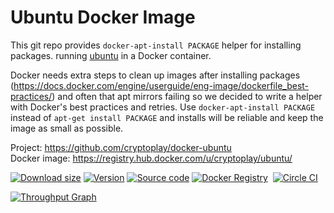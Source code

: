 Ubuntu Docker Image
=======

This git repo provides `docker-apt-install PACKAGE` helper for installing packages.
running [ubuntu](http://releases.ubuntu.com/16.04/) in a Docker container.

Docker needs extra steps to clean up images after installing packages (https://docs.docker.com/engine/userguide/eng-image/dockerfile_best-practices/) and often that apt mirrors failing so we decided to write a helper with Docker's best practices and retries. Use `docker-apt-install PACKAGE` instead of `apt-get install PACKAGE` and installs will be reliable and keep the image as small as possible.

Project:            https://github.com/cryptoplay/docker-ubuntu<br/>
Docker image:       https://registry.hub.docker.com/u/cryptoplay/ubuntu/<br/>

[![Download size](https://images.microbadger.com/badges/image/cryptoplay/ubuntu.svg)](http://microbadger.com/images/cryptoplay/ubuntu "View on microbadger.com")
[![Version](https://images.microbadger.com/badges/version/cryptoplay/ubuntu.svg)](http://microbadger.com/images/cryptoplay/ubuntu "View on microbadger.com")
[![Source code](https://images.microbadger.com/badges/commit/cryptoplay/ubuntu.svg)](http://microbadger.com/images/cryptoplay/ubuntu "View on microbadger.com")
[![Docker Registry](https://img.shields.io/docker/pulls/cryptoplay/ubuntu.svg)](https://registry.hub.docker.com/u/cryptoplay/ubuntu)&nbsp;
[![Circle CI](https://circleci.com/gh/cryptoplay/docker-ubuntu.png?circle-token=9dead2794fda47efe54eeac2e795ba61e65d3f17)](https://circleci.com/gh/cryptoplay/docker-ubuntu/tree/master 'View CI builds')

[![Throughput Graph](https://graphs.waffle.io/cryptoplay/docker-ubuntu/throughput.svg)](https://waffle.io/cryptoplay/docker-ubuntu/metrics)
